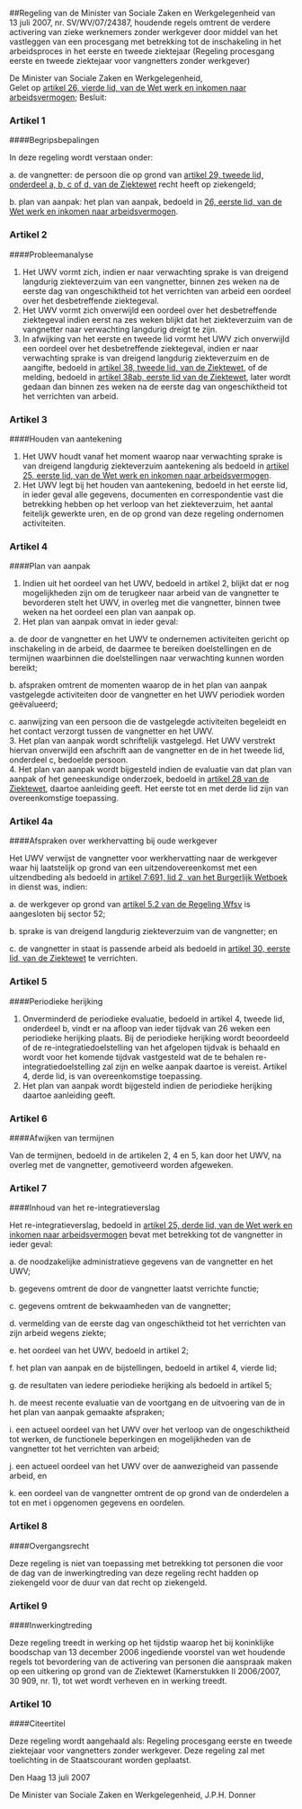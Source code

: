 <meta http-equiv='Content-Type' content='text/html; charset=utf-8' />

##Regeling van de Minister van Sociale Zaken en Werkgelegenheid van 13 juli 2007, nr. SV/WV/07/24387, houdende regels omtrent de verdere activering van zieke werknemers zonder werkgever door middel van het vastleggen van een procesgang met betrekking tot de inschakeling in het arbeidsproces in het eerste en tweede ziektejaar (Regeling procesgang eerste en tweede ziektejaar voor vangnetters zonder werkgever)

De Minister van Sociale Zaken en Werkgelegenheid,  
Gelet op [artikel 26, vierde lid, van de Wet werk en inkomen naar arbeidsvermogen](../../../../../../../../../../../../wet/wet/werk/en/inkomen/naar/arbeidsvermogen/BWBR0019057/README.md);
Besluit:    

### Artikel  1  

####Begripsbepalingen

In deze regeling wordt verstaan onder: 

a. de vangnetter: de persoon die op grond van [artikel 29, tweede lid, onderdeel a, b, c of d, van de Ziektewet](../../../../../../../../../../../../wet/ziektewet/BWBR0001888/README.md) recht heeft op ziekengeld;  

b. plan van aanpak: het plan van aanpak, bedoeld in [26, eerste lid, van de Wet werk en inkomen naar arbeidsvermogen](../../../../../../../../../../../../wet/wet/werk/en/inkomen/naar/arbeidsvermogen/BWBR0019057/README.md).   

### Artikel  2  

####Probleemanalyse

1.  Het UWV vormt zich, indien er naar verwachting sprake is van dreigend langdurig ziekteverzuim van een vangnetter, binnen zes weken na de eerste dag van ongeschiktheid tot het verrichten van arbeid een oordeel over het desbetreffende ziektegeval.   
2.  Het UWV vormt zich onverwijld een oordeel over het desbetreffende ziektegeval indien eerst na zes weken blijkt dat het ziekteverzuim van de vangnetter naar verwachting langdurig dreigt te zijn.   
3.   In afwijking van het eerste en tweede lid vormt het UWV zich onverwijld een oordeel over het desbetreffende ziektegeval, indien er naar verwachting sprake is van dreigend langdurig ziekteverzuim en de aangifte, bedoeld in [artikel 38, tweede lid, van de Ziektewet](../../../../../../../../../../../../wet/ziektewet/BWBR0001888/README.md), of de melding, bedoeld in [artikel 38ab, eerste lid van de Ziektewet](../../../../../../../../../../../../wet/ziektewet/BWBR0001888/README.md), later wordt gedaan dan binnen zes weken na de eerste dag van ongeschiktheid tot het verrichten van arbeid. 

### Artikel  3  

####Houden van aantekening

1.  Het UWV houdt vanaf het moment waarop naar verwachting sprake is van dreigend langdurig ziekteverzuim aantekening als bedoeld in [artikel 25, eerste lid, van de Wet werk en inkomen naar arbeidsvermogen](../../../../../../../../../../../../wet/wet/werk/en/inkomen/naar/arbeidsvermogen/BWBR0019057/README.md).   
2.  Het UWV legt bij het houden van aantekening, bedoeld in het eerste lid, in ieder geval alle gegevens, documenten en correspondentie vast die betrekking hebben op het verloop van het ziekteverzuim, het aantal feitelijk gewerkte uren, en de op grond van deze regeling ondernomen activiteiten.  

### Artikel  4  

####Plan van aanpak

1.  Indien uit het oordeel van het UWV, bedoeld in artikel 2, blijkt dat er nog mogelijkheden zijn om de terugkeer naar arbeid van de vangnetter te bevorderen stelt het UWV, in overleg met die vangnetter, binnen twee weken na het oordeel een plan van aanpak op.   
2.  Het plan van aanpak omvat in ieder geval: 

a. de door de vangnetter en het UWV te ondernemen activiteiten gericht op inschakeling in de arbeid, de daarmee te bereiken doelstellingen en de termijnen waarbinnen die doelstellingen naar verwachting kunnen worden bereikt;  

b. afspraken omtrent de momenten waarop de in het plan van aanpak vastgelegde activiteiten door de vangnetter en het UWV periodiek worden geëvalueerd;  

c. aanwijzing van een persoon die de vastgelegde activiteiten begeleidt en het contact verzorgt tussen de vangnetter en het UWV.     
3.  Het plan van aanpak wordt schriftelijk vastgelegd. Het UWV verstrekt hiervan onverwijld een afschrift aan de vangnetter en de in het tweede lid, onderdeel c, bedoelde persoon.   
4.  Het plan van aanpak wordt bijgesteld indien de evaluatie van dat plan van aanpak of het geneeskundige onderzoek, bedoeld in [artikel 28 van de Ziektewet](../../../../../../../../../../../../wet/ziektewet/BWBR0001888/README.md), daartoe aanleiding geeft. Het eerste tot en met derde lid zijn van overeenkomstige toepassing.  

### Artikel  4a  

####Afspraken over werkhervatting bij oude werkgever

Het UWV verwijst de vangnetter voor werkhervatting naar de werkgever waar hij laatstelijk op grond van een uitzendovereenkomst met een uitzendbeding als bedoeld in [artikel 7:691, lid 2, van het Burgerlijk Wetboek](../../../../../../../../../../../../wet/burgerlijk/wetboek/boek/7/BWBR0005290/README.md) in dienst was, indien: 

a. de werkgever op grond van [artikel 5.2 van de Regeling Wfsv](../../../../../../../../../../../../ministeriele-regeling/regeling/wfsv/BWBR0019150/README.md) is aangesloten bij sector 52;  

b. sprake is van dreigend langdurig ziekteverzuim van de vangnetter; en  

c. de vangnetter in staat is passende arbeid als bedoeld in [artikel 30, eerste lid, van de Ziektewet](../../../../../../../../../../../../wet/ziektewet/BWBR0001888/README.md) te verrichten.   

### Artikel  5  

####Periodieke herijking

1.  Onverminderd de periodieke evaluatie, bedoeld in artikel 4, tweede lid, onderdeel b, vindt er na afloop van ieder tijdvak van 26 weken een periodieke herijking plaats. Bij de periodieke herijking wordt beoordeeld of de re-integratiedoelstelling van het afgelopen tijdvak is behaald en wordt voor het komende tijdvak vastgesteld wat de te behalen re-integratiedoelstelling zal zijn en welke aanpak daartoe is vereist. Artikel 4, derde lid, is van overeenkomstige toepassing.   
2.  Het plan van aanpak wordt bijgesteld indien de periodieke herijking daartoe aanleiding geeft.  

### Artikel  6  

####Afwijken van termijnen

Van de termijnen, bedoeld in de artikelen 2, 4 en 5, kan door het UWV, na overleg met de vangnetter, gemotiveerd worden afgeweken. 

### Artikel  7  

####Inhoud van het re-integratieverslag

Het re-integratieverslag, bedoeld in [artikel 25, derde lid, van de Wet werk en inkomen naar arbeidsvermogen](../../../../../../../../../../../../wet/wet/werk/en/inkomen/naar/arbeidsvermogen/BWBR0019057/README.md) bevat met betrekking tot de vangnetter in ieder geval: 

a. de noodzakelijke administratieve gegevens van de vangnetter en het UWV;  

b. gegevens omtrent de door de vangnetter laatst verrichte functie;  

c. gegevens omtrent de bekwaamheden van de vangnetter;  

d. vermelding van de eerste dag van ongeschiktheid tot het verrichten van zijn arbeid wegens ziekte;  

e. het oordeel van het UWV, bedoeld in artikel 2;  

f. het plan van aanpak en de bijstellingen, bedoeld in artikel 4, vierde lid;  

g. de resultaten van iedere periodieke herijking als bedoeld in artikel 5;  

h. de meest recente evaluatie van de voortgang en de uitvoering van de in het plan van aanpak gemaakte afspraken;  

i. een actueel oordeel van het UWV over het verloop van de ongeschiktheid tot werken, de functionele beperkingen en mogelijkheden van de vangnetter tot het verrichten van arbeid;  

j. een actueel oordeel van het UWV over de aanwezigheid van passende arbeid, en  

k. een oordeel van de vangnetter omtrent de op grond van de onderdelen a tot en met i opgenomen gegevens en oordelen.   

### Artikel  8  

####Overgangsrecht

Deze regeling is niet van toepassing met betrekking tot personen die voor de dag van de inwerkingtreding van deze regeling recht hadden op ziekengeld voor de duur van dat recht op ziekengeld. 

### Artikel  9  

####Inwerkingtreding

Deze regeling treedt in werking op het tijdstip waarop het bij koninklijke boodschap van 13 december 2006 ingediende voorstel van wet houdende regels tot bevordering van de activering van personen die aanspraak maken op een uitkering op grond van de Ziektewet (Kamerstukken II 2006/2007, 30 909, nr. 1), tot wet wordt verheven en in werking treedt. 

### Artikel  10  

####Citeertitel

Deze regeling wordt aangehaald als: Regeling procesgang eerste en tweede ziektejaar voor vangnetters zonder werkgever. 
Deze regeling zal met toelichting in de Staatscourant worden geplaatst.   

Den Haag 
13 juli 2007   

De 
Minister van Sociale Zaken en Werkgelegenheid, 
J.P.H. Donner     
